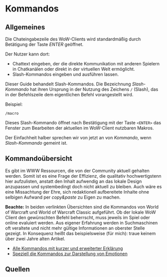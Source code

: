 # Kommandos 

## Allgemeines

Die Chateingabezeile des WoW-Clients wird standardmäßig durch Betätigung der Taste *ENTER* geöffnet.

Der Nutzer kann dort:

* Chattext eingeben, der die direkte Kommunikation mit anderen Spielern in Chatkanälen oder direkt in der virtuellen Welt ermöglicht.
* Slash-Kommandos eingeben und ausführen lassen.

Dieser Guide behandelt Slash-Kommandos.
Die Bezeichnung *Slash-Kommando* hat ihren Ursprung in der Nutzung des Zeichens `/` (Slash),
das in der Befehlszeile dem eigentlichen Befehl vorangestellt wird.

Beispiel:
```
/macro
```

Dieses Slash-Kommando öffnet nach Bestätigung mit der Taste `<ENTER>`
das Fenster zum Bearbeiten der aktuellen im WoW-Client nutzbaren Makros.

Der Einfachheit halber sprechen wir von jetzt an von *Kommando*, wenn *Slash-Kommando* gemeint ist.

## Kommandoübersicht

Es gibt im WWW Ressourcen,
die von der Community aktuell gehalten werden.
Somit ist es eine Frage der Effizienz,
die qualitativ hochwertigstenn hier aufzulisten,
anstatt den Inhalt aufwendig an das lokale Design anzupassen
und systembedingt doch nicht aktuell zu bleiben.
Auch wäre es eine Missachtung der Ehre,
sich redaktionell aufbereitete Inhalte
ohne selbigen Aufwand per _copy&paste_ zu Eigen zu machen.

**Beachte:**
In beiden verlinkten Übersichten
sind die Kommandos von World of Warcraft und World of Warcraft Classic aufgeführt.
Ob der lokale WoW Client den gewünschten Befehl beherrscht,
muss jeweils im Spiel oder online evaluiert werden.
Aus eigener Erfahrung werden in Suchmaschinen
oft veraltete und nicht mehr gültige Informationen
an oberster Stelle gezeigt.
In Konsequenz heißt das beispielsweise (für mich):
traue keinem über zwei Jahre alten Artikel.

* [Alle Kommandos mit kurzer und erweiterter Erklärung](https://wow.gamepedia.com/Macro_commands)
* [Speziell die Kommandos zur Darstellung von Emotionen](https://wow.gamepedia.com/List_of_emotes)

## Quellen